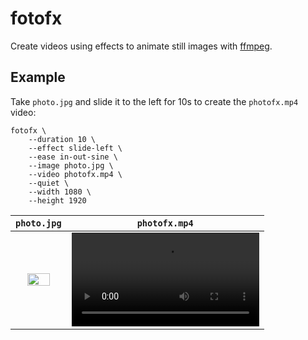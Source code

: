 # fotofx

Create videos using effects to animate still images with [ffmpeg](https://ffmpeg.org/).

## Example

Take `photo.jpg` and slide it to the left for 10s to create the `photofx.mp4` video:

```shell
fotofx \
    --duration 10 \
    --effect slide-left \
    --ease in-out-sine \
    --image photo.jpg \
    --video photofx.mp4 \
    --quiet \
    --width 1080 \
    --height 1920
```

| `photo.jpg` | `photofx.mp4` |
| :---------: | :-----------: |
| <img src="https://user-images.githubusercontent.com/819643/216456274-57a4e419-c025-414e-8afd-4658b3f1dd78.jpg" width="70%"> | <video src="https://user-images.githubusercontent.com/819643/216456319-51ea64e1-8807-477a-83f3-676a315656be.mp4" width="100%"></video> |
